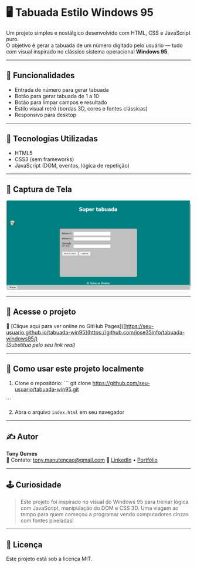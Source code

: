 # 🖥️ Tabuada Estilo Windows 95

Um projeto simples e nostálgico desenvolvido com HTML, CSS e JavaScript puro.  
O objetivo é gerar a tabuada de um número digitado pelo usuário — tudo com visual inspirado no clássico sistema operacional **Windows 95**.  

---

## 🎯 Funcionalidades

- Entrada de número para gerar tabuada
- Botão para gerar tabuada de 1 a 10
- Botão para limpar campos e resultado
- Estilo visual retrô (bordas 3D, cores e fontes clássicas)
- Responsivo para desktop

---

## 🧪 Tecnologias Utilizadas

- HTML5
- CSS3 (sem frameworks)
- JavaScript (DOM, eventos, lógica de repetição)

---

## 📸 Captura de Tela

![screenshot](./img.png) 

---

## 🚀 Acesse o projeto

🔗 [Clique aqui para ver online no GitHub Pages]([https://seu-usuario.github.io/tabuada-win95](https://github.com/jose35info/tabuada-windows95/)  
*(Substitua pelo seu link real)*

---

## 📁 Como usar este projeto localmente

1. Clone o repositório:
´´´
git clone https://github.com/seu-usuario/tabuada-win95.git

´´´

2. Abra o arquivo `index.html` em seu navegador

---

## ✍️ Autor

**Tony Gomes**  
📧 Contato: tony.manutencao@gmail.com
🔗 [LinkedIn](https://www.linkedin.com/in/seu-perfil) • [Portfólio](https://jose35info.github.io/Meu-Portfolio/)

---

## 🕹️ Curiosidade

> Este projeto foi inspirado no visual do Windows 95 para treinar lógica com JavaScript, manipulação do DOM e CSS 3D. Uma viagem ao tempo para quem começou a programar vendo computadores cinzas com fontes pixeladas!

---

## 📜 Licença

Este projeto está sob a licença MIT.

